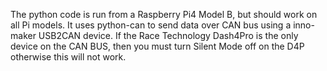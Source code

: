The python code is run from a Raspberry Pi4 Model B, but should work on all Pi models.
It uses python-can to send data over CAN bus using a inno-maker USB2CAN device.
If the Race Technology Dash4Pro is the only device on the CAN BUS, then you must turn Silent 
Mode off on the D4P otherwise this will not work.
